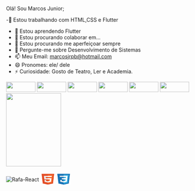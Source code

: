  Olá! Sou  Marcos Junior;
 

-🔭 Estou trabalhando com HTML,CSS e Flutter
- 🌱 Estou aprendendo Flutter
- 👯 Estou procurando colaborar em...
- 🤔 Estou procurando me aperfeiçoar sempre
- 💬 Pergunte-me sobre Desenvolvimento de Sistemas
- 📫 Meu Email: marcosjrpb@hotmail.com
- 😄 Pronomes: ele/ dele
- ⚡ Curiosidade: Gosto de Teatro, Ler e Academia. 
 

<div>
  <img src="https://img.shields.io/badge/Flutter-02569B?style=for-the-badge&logo=flutter&logoColor=white" width="80" height="28"/>
  <img src="https://img.shields.io/badge/Android-3DDC84?style=for-the-badge&logo=android&logoColor=white "  width="80" height="28"/>
  <img src="https://img.shields.io/badge/Java-ED8B00?style=for-the-badge&logo=openjdk&logoColor=white"width="80" height="28"/>
  <img src="https://img.shields.io/badge/PHP-777BB4?style=for-the-badge&logo=php&logoColor=white"width="80" height="28"/>
  <img src="https://img.shields.io/badge/MySQL-00000F?style=for-the-badge&logo=mysql&logoColor=white"width="80" height="28"/> 
  <img src="https://img.shields.io/badge/iota-131F37?style=for-the-badge&logo=iota&logoColor=white"width="80" height="28"/>  
</div>
<div>
 <img src="https://github-readme-stats.vercel.app/api?username={username}&theme=blue-green" width="150" height="200"/> 
</div>
  
<div style="display: inline_block"><br>
   
 
 <img align="center" alt="Rafa-React" height="30" width="40" src="https://img.shields.io/badge/matrix-000000?style=for-the-badge&logo=Matrix&logoColor=white">  
  <img align="center" alt="Rafa-HTML" height="30" width="40" src="https://raw.githubusercontent.com/devicons/devicon/master/icons/html5/html5-original.svg">
  <img align="center" alt="Rafa-CSS" height="30" width="40" src="https://raw.githubusercontent.com/devicons/devicon/master/icons/css3/css3-original.svg"> 
 
</div>
